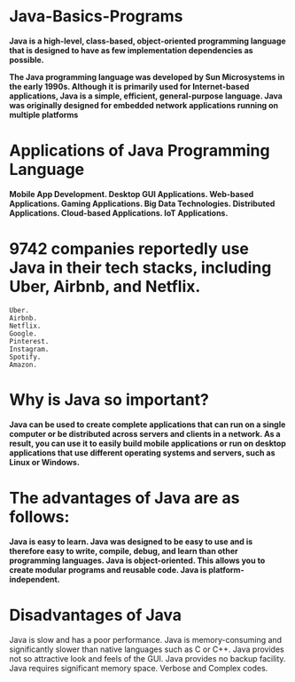 # Java-Basics-Programs

**Java is a high-level, class-based, object-oriented programming language that is designed to have as few implementation dependencies as possible.**


**The Java programming language was developed by Sun Microsystems in the early 1990s. Although it is primarily used for Internet-based applications, Java is a simple, efficient, general-purpose language. Java was originally designed for embedded network applications running on multiple platforms**


# Applications of Java Programming Language

  **Mobile App Development.
    Desktop GUI Applications.
    Web-based Applications.
    Gaming Applications.
    Big Data Technologies.
    Distributed Applications.
    Cloud-based Applications.
    IoT Applications.**
    
   # 9742 companies reportedly use Java in their tech stacks, including Uber, Airbnb, and Netflix.

    Uber.
    Airbnb.
    Netflix.
    Google.
    Pinterest.
    Instagram.
    Spotify.
    Amazon.
# Why is Java so important?
**Java can be used to create complete applications that can run on a single computer or be distributed across servers and clients in a network. As a result, you can use it to easily build mobile applications or run on desktop applications that use different operating systems and servers, such as Linux or Windows.**


# The advantages of Java are as follows:


**Java is easy to learn. Java was designed to be easy to use and is therefore easy to write, compile, debug, and learn than other programming languages.
    Java is object-oriented. This allows you to create modular programs and reusable code.
    Java is platform-independent.**

# Disadvantages of Java

  Java is slow and has a poor performance. Java is memory-consuming and significantly slower than native languages such as C or C++.
  Java provides not so attractive look and feels of the GUI.
  Java provides no backup facility.
  Java requires significant memory space.
  Verbose and Complex codes.
